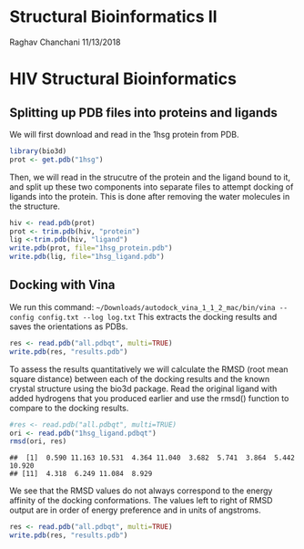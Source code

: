 Structural Bioinformatics II
================
Raghav Chanchani
11/13/2018

HIV Structural Bioinformatics
=============================

Splitting up PDB files into proteins and ligands
------------------------------------------------

We will first download and read in the 1hsg protein from PDB.

``` r
library(bio3d)
prot <- get.pdb("1hsg")
```

Then, we will read in the strucutre of the protein and the ligand bound to it, and split up these two components into separate files to attempt docking of ligands into the protein. This is done after removing the water molecules in the structure.

``` r
hiv <- read.pdb(prot)
prot <- trim.pdb(hiv, "protein")
lig <-trim.pdb(hiv, "ligand")
write.pdb(prot, file="1hsg_protein.pdb")
write.pdb(lig, file="1hsg_ligand.pdb")
```

Docking with Vina
-----------------

We run this command: `~/Downloads/autodock_vina_1_1_2_mac/bin/vina --config config.txt --log log.txt` This extracts the docking results and saves the orientations as PDBs.

``` r
res <- read.pdb("all.pdbqt", multi=TRUE)
write.pdb(res, "results.pdb")
```

To assess the results quantitatively we will calculate the RMSD (root mean square distance) between each of the docking results and the known crystal structure using the bio3d package. Read the original ligand with added hydrogens that you produced earlier and use the rmsd() function to compare to the docking results.

``` r
#res <- read.pdb("all.pdbqt", multi=TRUE)
ori <- read.pdb("1hsg_ligand.pdbqt")
rmsd(ori, res)
```

    ##  [1]  0.590 11.163 10.531  4.364 11.040  3.682  5.741  3.864  5.442 10.920
    ## [11]  4.318  6.249 11.084  8.929

We see that the RMSD values do not always correspond to the energy affinity of the docking conformations. The values left to right of RMSD output are in order of energy preference and in units of angstroms.

``` r
res <- read.pdb("all.pdbqt", multi=TRUE)
write.pdb(res, "results.pdb")
```
